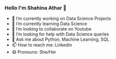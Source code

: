 ### Hello I'm Shahina Athar 👋

- 🔭 I’m currently working on Data Science Projects
- 🌱 I’m currently learning Data Science
- 👯 I’m looking to collaborate on Youtube
- 🤔 I’m looking for help with Data Science queries
- 💬 Ask me about Python, Machine Learning, SQL
- 📫 How to reach me: Linkedin
- 😄 Pronouns: She/Her

